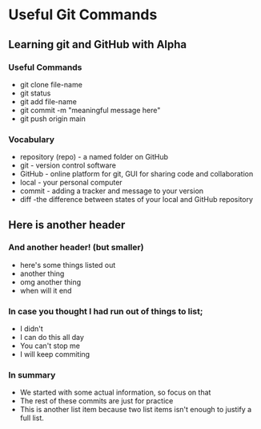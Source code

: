 # Useful Git Commands

## Learning git and GitHub with Alpha

### Useful Commands
- git clone file-name
- git status
- git add file-name
- git commit -m "meaningful message here"
- git push origin main

### Vocabulary
- repository (repo) - a named folder on GitHub
- git - version control software
- GitHub - online platform for git, GUI for sharing code and collaboration
- local - your personal computer
- commit - adding a tracker and message to your version
- diff -the difference between states of your local and GitHub repository

## Here is another header

### And another header! (but smaller)
- here's some things listed out
- another thing
- omg another thing
- when will it end

### In case you thought I had run out of things to list;
- I didn't
- I can do this all day
- You can't stop me
- I will keep commiting

### In summary
- We started with some actual information, so focus on that
- The rest of these commits are just for practice 
- This is another list item because two list items isn't enough to justify a full list.